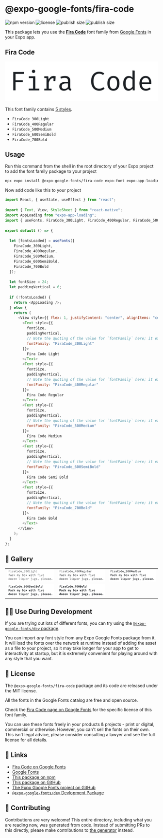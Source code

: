 # @expo-google-fonts/fira-code

![npm version](https://flat.badgen.net/npm/v/@expo-google-fonts/fira-code)
![license](https://flat.badgen.net/github/license/expo/google-fonts)
![publish size](https://flat.badgen.net/packagephobia/install/@expo-google-fonts/fira-code)
![publish size](https://flat.badgen.net/packagephobia/publish/@expo-google-fonts/fira-code)

This package lets you use the [**Fira Code**](https://fonts.google.com/specimen/Fira+Code) font family from [Google Fonts](https://fonts.google.com/) in your Expo app.

## Fira Code

![Fira Code](./font-family.png)

This font family contains [5 styles](#-gallery).

- `FiraCode_300Light`
- `FiraCode_400Regular`
- `FiraCode_500Medium`
- `FiraCode_600SemiBold`
- `FiraCode_700Bold`

## Usage

Run this command from the shell in the root directory of your Expo project to add the font family package to your project

```sh
npx expo install @expo-google-fonts/fira-code expo-font expo-app-loading
```

Now add code like this to your project

```js
import React, { useState, useEffect } from "react";

import { Text, View, StyleSheet } from "react-native";
import AppLoading from "expo-app-loading";
import { useFonts, FiraCode_300Light, FiraCode_400Regular, FiraCode_500Medium, FiraCode_600SemiBold, FiraCode_700Bold } from '@expo-google-fonts/fira-code';

export default () => {

  let [fontsLoaded] = useFonts({
    FiraCode_300Light, 
    FiraCode_400Regular, 
    FiraCode_500Medium, 
    FiraCode_600SemiBold, 
    FiraCode_700Bold
  });

  let fontSize = 24;
  let paddingVertical = 6;

  if (!fontsLoaded) {
    return <AppLoading />;
  } else {
    return (
      <View style={{ flex: 1, justifyContent: "center", alignItems: "center" }}>
        <Text style={{
          fontSize,
          paddingVertical,
          // Note the quoting of the value for `fontFamily` here; it expects a string!
          fontFamily: "FiraCode_300Light"
        }}>
          Fira Code Light
        </Text>
        <Text style={{
          fontSize,
          paddingVertical,
          // Note the quoting of the value for `fontFamily` here; it expects a string!
          fontFamily: "FiraCode_400Regular"
        }}>
          Fira Code Regular
        </Text>
        <Text style={{
          fontSize,
          paddingVertical,
          // Note the quoting of the value for `fontFamily` here; it expects a string!
          fontFamily: "FiraCode_500Medium"
        }}>
          Fira Code Medium
        </Text>
        <Text style={{
          fontSize,
          paddingVertical,
          // Note the quoting of the value for `fontFamily` here; it expects a string!
          fontFamily: "FiraCode_600SemiBold"
        }}>
          Fira Code Semi Bold
        </Text>
        <Text style={{
          fontSize,
          paddingVertical,
          // Note the quoting of the value for `fontFamily` here; it expects a string!
          fontFamily: "FiraCode_700Bold"
        }}>
          Fira Code Bold
        </Text>
      </View>
    );
  }
};
```

## 🔡 Gallery


||||
|-|-|-|
|![FiraCode_300Light](./FiraCode_300Light.ttf.png)|![FiraCode_400Regular](./FiraCode_400Regular.ttf.png)|![FiraCode_500Medium](./FiraCode_500Medium.ttf.png)||
|![FiraCode_600SemiBold](./FiraCode_600SemiBold.ttf.png)|![FiraCode_700Bold](./FiraCode_700Bold.ttf.png)|||


## 👩‍💻 Use During Development

If you are trying out lots of different fonts, you can try using the [`@expo-google-fonts/dev` package](https://github.com/expo/google-fonts/tree/master/font-packages/dev#readme).

You can import _any_ font style from any Expo Google Fonts package from it. It will load the fonts over the network at runtime instead of adding the asset as a file to your project, so it may take longer for your app to get to interactivity at startup, but it is extremely convenient for playing around with any style that you want.


## 📖 License

The `@expo-google-fonts/fira-code` package and its code are released under the MIT license.

All the fonts in the Google Fonts catalog are free and open source.

Check the [Fira Code page on Google Fonts](https://fonts.google.com/specimen/Fira+Code) for the specific license of this font family.

You can use these fonts freely in your products & projects - print or digital, commercial or otherwise. However, you can't sell the fonts on their own. This isn't legal advice, please consider consulting a lawyer and see the full license for all details.

## 🔗 Links

- [Fira Code on Google Fonts](https://fonts.google.com/specimen/Fira+Code)
- [Google Fonts](https://fonts.google.com/)
- [This package on npm](https://www.npmjs.com/package/@expo-google-fonts/fira-code)
- [This package on GitHub](https://github.com/expo/google-fonts/tree/master/font-packages/fira-code)
- [The Expo Google Fonts project on GitHub](https://github.com/expo/google-fonts)
- [`@expo-google-fonts/dev` Devlopment Package](https://github.com/expo/google-fonts/tree/master/font-packages/dev)

## 🤝 Contributing

Contributions are very welcome! This entire directory, including what you are reading now, was generated from code. Instead of submitting PRs to this directly, please make contributions to [the generator](https://github.com/expo/google-fonts/tree/master/packages/generator) instead.
